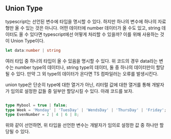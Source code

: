 
## Union Type

typescript는 선언된 변수에 타입을 명시할 수 있다. 하지만 하나의 변수에 하나의 자료형만 올 수 있는 것은 아니다. 어떤 데이터에 number 데이터가 올 수도 있고, string 데이터도 올 수 있다면 typescript에선 어떻게 처리할 수 있을까? 이를 위해 사용하는 것이 Union Type이다.

```typescript
let data:number | string
```

여러 타입 중 하나의 타입이 올 수 있음을 명시할 수 있다. 위 코드의 경우 data라는 변수는 number type의 데이터나, string type의 데이터, 둘 중 하나의 데이터만이 할당될 수 있다. 만약 그 외 type의 데이터가 온다면 TS 컴파일러는 오류를 발생시킨다.

union type은 단순히 type에 대한 열거가 아닌, 리터럴 값에 대한 열거를 통해 개발자가 임의로 설정한 값들 중 일부만 할당시킬 수 있다. 아래 코드를 보자.

``` typescript

type Mybool = true | false;
type Week = 'Monday' | 'TuesDay' | 'WendsDay' | 'ThursDay' | 'Friday';
type EvenNumber = 2 | 4 | 6 | 8;

```

위와 같이 선언하면, 위 타입을 선언한 변수는 개발자가 임의로 설정한 값 중 하나만 할당될 수 있다.